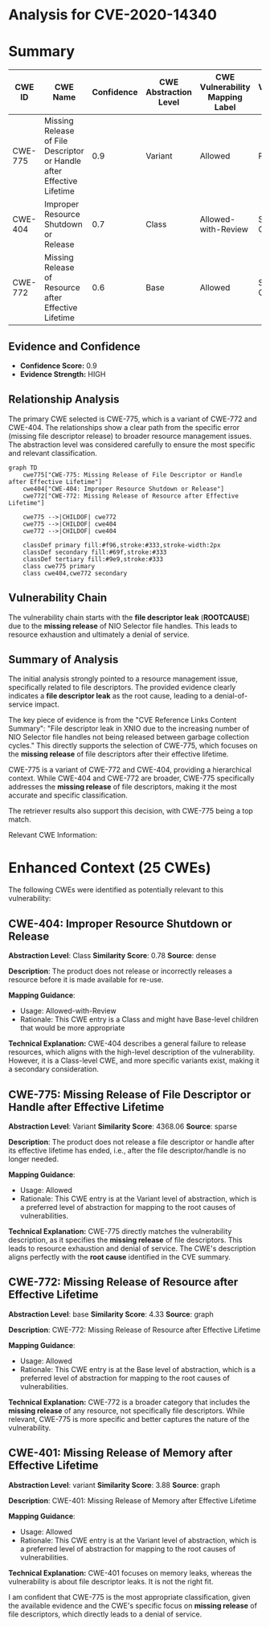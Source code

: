 # Analysis for CVE-2020-14340

# Summary
| CWE ID | CWE Name | Confidence | CWE Abstraction Level | CWE Vulnerability Mapping Label | CWE-Vulnerability Mapping Notes |
|---|---|---|---|---|---|
| CWE-775 | Missing Release of File Descriptor or Handle after Effective Lifetime | 0.9 | Variant | Allowed | Primary CWE |
| CWE-404 | Improper Resource Shutdown or Release | 0.7 | Class | Allowed-with-Review | Secondary Candidate |
| CWE-772 | Missing Release of Resource after Effective Lifetime | 0.6 | Base | Allowed | Secondary Candidate |

## Evidence and Confidence

*   **Confidence Score:** 0.9
*   **Evidence Strength:** HIGH

## Relationship Analysis
The primary CWE selected is CWE-775, which is a variant of CWE-772 and CWE-404. The relationships show a clear path from the specific error (missing file descriptor release) to broader resource management issues. The abstraction level was considered carefully to ensure the most specific and relevant classification.

```mermaid
graph TD
    cwe775["CWE-775: Missing Release of File Descriptor or Handle after Effective Lifetime"]
    cwe404["CWE-404: Improper Resource Shutdown or Release"]
    cwe772["CWE-772: Missing Release of Resource after Effective Lifetime"]
    
    cwe775 -->|CHILDOF| cwe772
    cwe775 -->|CHILDOF| cwe404
    cwe772 -->|CHILDOF| cwe404
    
    classDef primary fill:#f96,stroke:#333,stroke-width:2px
    classDef secondary fill:#69f,stroke:#333
    classDef tertiary fill:#9e9,stroke:#333
    class cwe775 primary
    class cwe404,cwe772 secondary
```

## Vulnerability Chain
The vulnerability chain starts with the **file descriptor leak** (**ROOTCAUSE**) due to the **missing release** of NIO Selector file handles. This leads to resource exhaustion and ultimately a denial of service.

## Summary of Analysis
The initial analysis strongly pointed to a resource management issue, specifically related to file descriptors. The provided evidence clearly indicates a **file descriptor leak** as the root cause, leading to a denial-of-service impact.

The key piece of evidence is from the "CVE Reference Links Content Summary": "File descriptor leak in XNIO due to the increasing number of NIO Selector file handles not being released between garbage collection cycles." This directly supports the selection of CWE-775, which focuses on the **missing release** of file descriptors after their effective lifetime.

CWE-775 is a variant of CWE-772 and CWE-404, providing a hierarchical context. While CWE-404 and CWE-772 are broader, CWE-775 specifically addresses the **missing release** of file descriptors, making it the most accurate and specific classification.

The retriever results also support this decision, with CWE-775 being a top match.

Relevant CWE Information:

# Enhanced Context (25 CWEs)
The following CWEs were identified as potentially relevant to this vulnerability:

## CWE-404: Improper Resource Shutdown or Release
**Abstraction Level**: Class
**Similarity Score**: 0.78
**Source**: dense

**Description**:
The product does not release or incorrectly releases a resource before it is made available for re-use.

**Mapping Guidance**:
- Usage: Allowed-with-Review
- Rationale: This CWE entry is a Class and might have Base-level children that would be more appropriate

**Technical Explanation:**
CWE-404 describes a general failure to release resources, which aligns with the high-level description of the vulnerability. However, it is a Class-level CWE, and more specific variants exist, making it a secondary consideration.

## CWE-775: Missing Release of File Descriptor or Handle after Effective Lifetime
**Abstraction Level**: Variant
**Similarity Score**: 4368.06
**Source**: sparse

**Description**:
The product does not release a file descriptor or handle after its effective lifetime has ended, i.e., after the file descriptor/handle is no longer needed.

**Mapping Guidance**:
- Usage: Allowed
- Rationale: This CWE entry is at the Variant level of abstraction, which is a preferred level of abstraction for mapping to the root causes of vulnerabilities.

**Technical Explanation:**
CWE-775 directly matches the vulnerability description, as it specifies the **missing release** of file descriptors. This leads to resource exhaustion and denial of service. The CWE's description aligns perfectly with the **root cause** identified in the CVE summary.

## CWE-772: Missing Release of Resource after Effective Lifetime
**Abstraction Level**: base
**Similarity Score**: 4.33
**Source**: graph

**Description**:
CWE-772: Missing Release of Resource after Effective Lifetime

**Mapping Guidance**:
- Usage: Allowed
- Rationale: This CWE entry is at the Base level of abstraction, which is a preferred level of abstraction for mapping to the root causes of vulnerabilities.

**Technical Explanation:**
CWE-772 is a broader category that includes the **missing release** of any resource, not specifically file descriptors. While relevant, CWE-775 is more specific and better captures the nature of the vulnerability.

## CWE-401: Missing Release of Memory after Effective Lifetime
**Abstraction Level**: variant
**Similarity Score**: 3.88
**Source**: graph

**Description**:
CWE-401: Missing Release of Memory after Effective Lifetime

**Mapping Guidance**:
- Usage: Allowed
- Rationale: This CWE entry is at the Variant level of abstraction, which is a preferred level of abstraction for mapping to the root causes of vulnerabilities.

**Technical Explanation:**
CWE-401 focuses on memory leaks, whereas the vulnerability is about file descriptor leaks. It is not the right fit.

I am confident that CWE-775 is the most appropriate classification, given the available evidence and the CWE's specific focus on **missing release** of file descriptors, which directly leads to a denial of service.